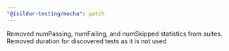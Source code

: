 ```yaml
---
"@isildur-testing/mocha": patch
---
```


Removed numPassing, numFailing, and numSkipped statistics from suites. Removed duration for discovered tests as it is not used
